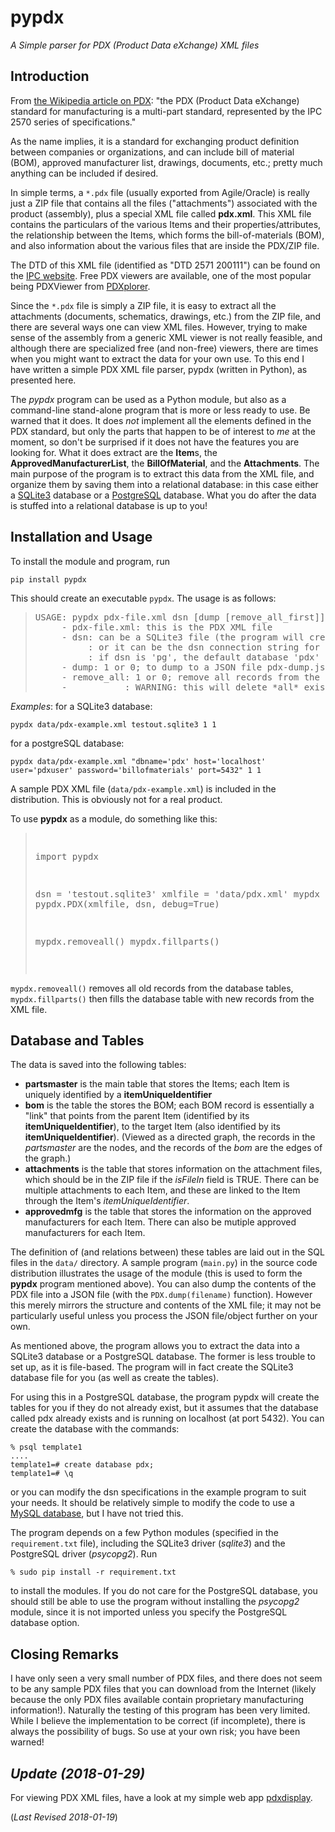 # pypdx
*A Simple parser for PDX (Product Data eXchange) XML files*

## Introduction

From [the Wikipedia article on PDX](https://en.wikipedia.org/wiki/PDX_(IPC-257X)):
"the PDX (Product Data eXchange) standard for manufacturing is a multi-part standard,
represented by the IPC 2570 series of specifications."

As the name implies, it is a standard for exchanging product definition between companies or organizations, and can include bill of material (BOM), approved manufacturer list, drawings, documents, etc.; pretty much anything can be included if desired.

In simple terms, a <code>*.pdx</code> file (usually exported from Agile/Oracle)
is really just a ZIP file that contains all the files
("attachments") associated with the product (assembly), plus a special XML file called
**pdx.xml**.  This XML file contains the particulars of the various Items and their
properties/attributes, the relationship between the Items, which forms the bill-of-materials (BOM), and also information about the various files that are inside the PDX/ZIP file.

The DTD of this XML file (identified as "DTD 2571 200111") can be found on the
[IPC website](http://www.ipc.org/4.0_Knowledge/4.1_Standards/IPC-25xx-files/2571.zip). Free PDX viewers are available, one of the most popular being PDXViewer from [PDXplorer](http://www.pdxplorer.com/). 

Since the <code>*.pdx</code> file is simply a ZIP file, it is easy to extract all the
attachments (documents, schematics, drawings, etc.) from the ZIP file, and there are 
several ways one can view XML files.  However, trying to make sense of the assembly from
a generic XML viewer is not really feasible, and although there are specialized free (and non-free)
viewers, there are times when you might want to extract the data for your
own use. To this end I have written a simple PDX XML file parser, pypdx (written in Python), as presented here.

The *pypdx* program can be used as a Python module, but 
also as a command-line stand-alone program that is more or less ready to use. Be warned that it does. It does *not* implement all the elements defined in the PDX standard, but only the parts that happen to be of interest to *me* at the moment, so don't be surprised if it does not have the features you are looking for. What it does extract are the **Item**s, the **ApprovedManufacturerList**, the **BillOfMaterial**, and the **Attachments**. The main purpose of the program is to extract this data from the XML file, and organize them by saving them into a relational database: in this case either a [SQLite3](https://www.sqlite.org/) database 
or a [PostgreSQL](https://www.postgresql.org/) database. What you do after the data is 
stuffed into a relational database is up to you! 

## Installation and Usage

To install the module and program, run

	pip install pypdx
    
This should create an executable <code>pypdx</code>.  The usage is as follows:

<blockquote><pre>
USAGE: pypdx pdx-file.xml dsn [dump [remove_all_first]]
     - pdx-file.xml: this is the PDX XML file
     - dsn: can be a SQLite3 file (the program will create one if it does not exist; use the extension .sqlite3
          : or it can be the dsn connection string for a PostgreSQL database
          : if dsn is 'pg', the default database 'pdx' on localhost (port 5432) and username 'pdxuser' will be used
     - dump: 1 or 0; to dump to a JSON file pdx-dump.json (optional)
     - remove_all: 1 or 0; remove all records from the tables first (optional);
     -           : WARNING: this will delete *all* existing parts, BOM, etc., records from the database
</pre></blockquote>

*Examples*: for a SQLite3 database:

 	pypdx data/pdx-example.xml testout.sqlite3 1 1
	
for a postgreSQL database:

	pypdx data/pdx-example.xml "dbname='pdx' host='localhost' user='pdxuser' password='billofmaterials' port=5432" 1 1

A sample PDX XML file (<code>data/pdx-example.xml</code>) is included in the distribution.  This is
obviously not for a real product.

To use **pypdx** as a module, do something like this:

<blockquote><pre>

import pypdx

dsn = 'testout.sqlite3'
xmlfile = 'data/pdx.xml'
mypdx = pypdx.PDX(xmlfile, dsn, debug=True)

mypdx.removeall()
mypdx.fillparts()

</pre></blockquote>

<code>mypdx.removeall()</code> removes all old records from the
database tables, <code>mypdx.fillparts()</code> then fills the database table with new records from 
the XML file.


## Database and Tables

The data is saved into the following tables:

- **partsmaster** is the main table that stores the Items; each Item is uniquely identified by a
**itemUniqueIdentifier**
- **bom** is the table the stores the BOM; each BOM record is essentially a
"link" that points from the parent Item (identified by its **itemUniqueIdentifier**),
to the target Item (also identified by its **itemUniqueIdentifier**). (Viewed as a directed graph,
the records in the *partsmaster* are the nodes, and the records of the *bom* are the edges of 
the graph.)
- **attachments** is the table that stores information on the attachment files, which should be in the ZIP file if
the *isFileIn* field is TRUE.  There can be multiple attachments to each Item, and
these are linked to the Item through the Item's *itemUniqueIdentifier*.
- **approvedmfg** is the table that stores the information on the approved manufacturers
for each Item. There can also be mutiple approved manufacturers for each Item.


The definition of (and relations between) these tables are laid out in the SQL files
in the <code>data/</code> directory.  A sample program (<code>main.py</code>) in the source code distribution
illustrates
the usage of the module (this is used to form the **pypdx** program
mentioned above). You can also dump the contents of the PDX file into a JSON file
(with the <code>PDX.dump(filename)</code> function).  However this merely mirrors the
structure and contents of the XML file; it may not be particularly useful unless you
process the JSON file/object further on your own.

As mentioned above, the program allows you to extract the data into a SQLite3 database or a 
PostgreSQL database.  The former is less trouble to set up, as it is file-based. The program
will in fact create the SQLite3 database file for you (as well as create the tables).

For using this in a PostgreSQL database, the program pypdx will create the tables for you 
if they do not already exist, but it assumes that the database called pdx already exists 
and is running on localhost (at port 5432). You can create the database with the commands:

	% psql template1
 	....
 	template1=# create database pdx;
 	template1=# \q
    
or you can modify the dsn specifications in the example program to suit your needs. It should be relatively simple to modify the
code to use a [MySQL database](https://www.mysql.com/), but I have not tried this.

The program depends on a few Python modules (specified in the <code>requirement.txt</code>
file), including the SQLite3 driver (*sqlite3*) and the PostgreSQL driver (*psycopg2*).  Run 

	% sudo pip install -r requirement.txt

to install the modules.  If you do not care for the PostgreSQL database, you should still be
able to use the program without installing the *psycopg2* module, since it is not imported
unless you specify the PostgreSQL database option.

## Closing Remarks

I have only seen a very small number of PDX files, and there does not seem to be
any sample PDX files that you can download from the Internet (likely because the only
PDX files available contain proprietary manufacturing information!). 
Naturally the testing of this program has been very limited. While I believe
the implementation to be correct (if incomplete), there is always the possibility of bugs. 
So use at your own risk; you have been warned!

## *Update (2018-01-29)*

For viewing PDX XML files, have a look at my simple web app [pdxdisplay](https://github.com/sid5432/pdxdisplay).

(*Last Revised 2018-01-19*)



